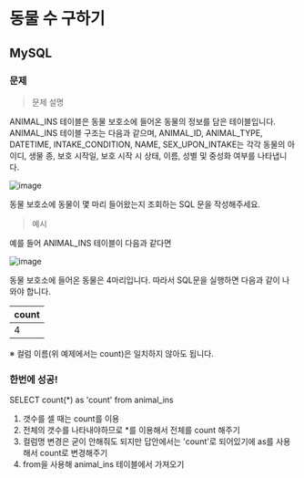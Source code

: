 # 동물 수 구하기
## MySQL
### 문제

> 문제 설명

ANIMAL_INS 테이블은 동물 보호소에 들어온 동물의 정보를 담은 테이블입니다. ANIMAL_INS 테이블 구조는 다음과 같으며, ANIMAL_ID, ANIMAL_TYPE, DATETIME, INTAKE_CONDITION, NAME, SEX_UPON_INTAKE는 각각 동물의 아이디, 생물 종, 보호 시작일, 보호 시작 시 상태, 이름, 성별 및 중성화 여부를 나타냅니다.

![image](https://user-images.githubusercontent.com/108413432/201067260-bb588caf-458f-47c4-b029-11a5fb47ea44.png)

동물 보호소에 동물이 몇 마리 들어왔는지 조회하는 SQL 문을 작성해주세요.

> 예시

예를 들어 ANIMAL_INS 테이블이 다음과 같다면

![image](https://user-images.githubusercontent.com/108413432/201067317-32720c43-63f0-4aef-92c0-6b4cafe04925.png)

동물 보호소에 들어온 동물은 4마리입니다. 따라서 SQL문을 실행하면 다음과 같이 나와야 합니다.

|count
|----
|4

※ 컬럼 이름(위 예제에서는 count)은 일치하지 않아도 됩니다.

### 한번에 성공!
SELECT count(*) as 'count'
from animal_ins

1. 갯수를 셀 때는 count를 이용
2. 전체의 갯수를 나타내야하므로 *를 이용해서 전체를 count 해주기
3. 컬럼명 변경은 굳이 안해줘도 되지만 답안에서는 'count'로 되어있기에 as를 사용해서 count로 변경해주기
4. from을 사용해 animal_ins 테이블에서 가져오기
